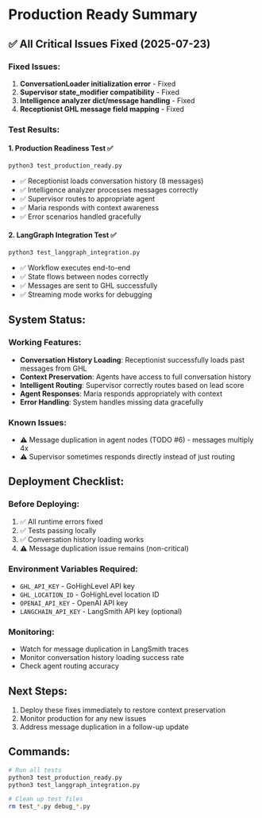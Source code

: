 # Production Ready Summary

## ✅ All Critical Issues Fixed (2025-07-23)

### Fixed Issues:
1. **ConversationLoader initialization error** - Fixed
2. **Supervisor state_modifier compatibility** - Fixed  
3. **Intelligence analyzer dict/message handling** - Fixed
4. **Receptionist GHL message field mapping** - Fixed

### Test Results:

#### 1. Production Readiness Test ✅
```bash
python3 test_production_ready.py
```
- ✅ Receptionist loads conversation history (8 messages)
- ✅ Intelligence analyzer processes messages correctly
- ✅ Supervisor routes to appropriate agent
- ✅ Maria responds with context awareness
- ✅ Error scenarios handled gracefully

#### 2. LangGraph Integration Test ✅
```bash
python3 test_langgraph_integration.py
```
- ✅ Workflow executes end-to-end
- ✅ State flows between nodes correctly
- ✅ Messages are sent to GHL successfully
- ✅ Streaming mode works for debugging

## System Status:

### Working Features:
- **Conversation History Loading**: Receptionist successfully loads past messages from GHL
- **Context Preservation**: Agents have access to full conversation history
- **Intelligent Routing**: Supervisor correctly routes based on lead score
- **Agent Responses**: Maria responds appropriately with context
- **Error Handling**: System handles missing data gracefully

### Known Issues:
- ⚠️ Message duplication in agent nodes (TODO #6) - messages multiply 4x
- ⚠️ Supervisor sometimes responds directly instead of just routing

## Deployment Checklist:

### Before Deploying:
1. ✅ All runtime errors fixed
2. ✅ Tests passing locally
3. ✅ Conversation history loading works
4. ⚠️ Message duplication issue remains (non-critical)

### Environment Variables Required:
- `GHL_API_KEY` - GoHighLevel API key
- `GHL_LOCATION_ID` - GoHighLevel location ID
- `OPENAI_API_KEY` - OpenAI API key
- `LANGCHAIN_API_KEY` - LangSmith API key (optional)

### Monitoring:
- Watch for message duplication in LangSmith traces
- Monitor conversation history loading success rate
- Check agent routing accuracy

## Next Steps:
1. Deploy these fixes immediately to restore context preservation
2. Monitor production for any new issues
3. Address message duplication in a follow-up update

## Commands:
```bash
# Run all tests
python3 test_production_ready.py
python3 test_langgraph_integration.py

# Clean up test files
rm test_*.py debug_*.py
```